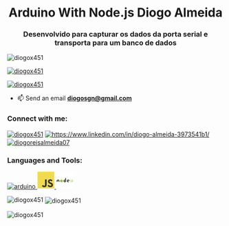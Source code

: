 <h1 align="center">Arduino With Node.js Diogo Almeida</h1>
<h3 align="center">Desenvolvido para capturar os dados da porta serial e transporta para um banco de dados</h3>

<p align="left"> <img src="https://komarev.com/ghpvc/?username=diogox451&label=Profile%20views&color=0e75b6&style=flat" alt="diogox451" /> </p>

<p align="left"> <a href="https://github.com/ryo-ma/github-profile-trophy"><img src="https://github-profile-trophy.vercel.app/?username=diogox451" alt="diogox451" /></a> </p>

<p align="left"> <a href="https://twitter.com/diogox451" target="blank"><img src="https://img.shields.io/twitter/follow/diogox451?logo=twitter&style=for-the-badge" alt="diogox451" /></a> </p>

- 📫 Send an email **diogosgn@gmail.com**

<h3 align="left">Connect with me:</h3>
<p align="left">
<a href="https://twitter.com/diogox451" target="blank"><img align="center" src="https://raw.githubusercontent.com/rahuldkjain/github-profile-readme-generator/master/src/images/icons/Social/twitter.svg" alt="diogox451" height="30" width="40" /></a>
<a href="https://linkedin.com/in/https://www.linkedin.com/in/diogo-almeida-3973541b1/" target="blank"><img align="center" src="https://raw.githubusercontent.com/rahuldkjain/github-profile-readme-generator/master/src/images/icons/Social/linked-in-alt.svg" alt="https://www.linkedin.com/in/diogo-almeida-3973541b1/" height="30" width="40" /></a>
<a href="https://instagram.com/diogoreisalmeida07" target="blank"><img align="center" src="https://raw.githubusercontent.com/rahuldkjain/github-profile-readme-generator/master/src/images/icons/Social/instagram.svg" alt="diogoreisalmeida07" height="30" width="40" /></a>
</p>

<h3 align="left">Languages and Tools:</h3>
<p align="left"> <a href="https://www.arduino.cc/" target="_blank" rel="noreferrer"> <img src="https://cdn.worldvectorlogo.com/logos/arduino-1.svg" alt="arduino" width="40" height="40"/> </a> <a href="https://developer.mozilla.org/en-US/docs/Web/JavaScript" target="_blank" rel="noreferrer"> <img src="https://raw.githubusercontent.com/devicons/devicon/master/icons/javascript/javascript-original.svg" alt="javascript" width="40" height="40"/> </a> <a href="https://nodejs.org" target="_blank" rel="noreferrer"> <img src="https://raw.githubusercontent.com/devicons/devicon/master/icons/nodejs/nodejs-original-wordmark.svg" alt="nodejs" width="40" height="40"/> </a> </p>

<p><img align="left" src="https://github-readme-stats.vercel.app/api/top-langs?username=diogox451&show_icons=true&locale=en&layout=compact" alt="diogox451" /></p>

<p>&nbsp;<img align="center" src="https://github-readme-stats.vercel.app/api?username=diogox451&show_icons=true&locale=en" alt="diogox451" /></p>

<p><img align="center" src="https://github-readme-streak-stats.herokuapp.com/?user=diogox451&" alt="diogox451" /></p>